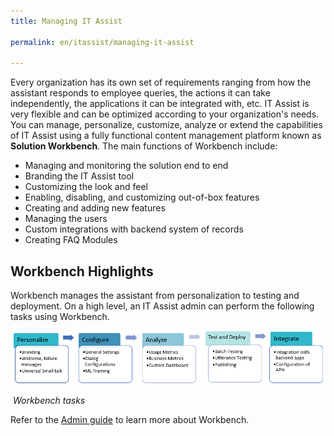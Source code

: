```yaml
---
title: Managing IT Assist

permalink: en/itassist/managing-it-assist

---
```


Every organization has its own set of requirements ranging from how the assistant responds to employee queries, the actions it can take independently, the applications it can be integrated with, etc. IT Assist is very flexible and can be optimized according to your organization's needs. You can manage, personalize, customize, analyze or extend the capabilities of IT Assist using a fully functional content management platform known as **Solution Workbench**. The main functions of Workbench include: 

- Managing and monitoring the solution end to end 
- Branding the IT Assist tool
- Customizing the look and feel
- Enabling, disabling, and customizing out-of-box features 
- Creating and adding new features 
- Managing the users
- Custom integrations with backend system of records
- Creating FAQ Modules 

## Workbench Highlights

Workbench manages the assistant from personalization to testing and deployment. On a high level, an IT Assist admin can perform the following tasks using Workbench.  

![img](images\en\itassist\workbench-tasks.png)

​																				*Workbench tasks*

Refer to the [Admin guide](https://docs.google.com/document/d/1O_NP0HgupKwLae216EHm5madwR-Xk2dO/edit#bookmark=id.8779xp2lqm8s) to learn more about Workbench.